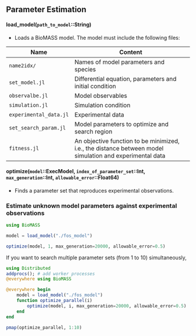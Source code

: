 ## Parameter Estimation

#### **load_model**(```path_to_model```::String)
- Loads a BioMASS model. The model must include the following files:

|Name|Content|
|---|---|
|`name2idx/`|Names of model parameters and species|
|`set_model.jl`|Differential equation, parameters and initial condition|
|`observalbe.jl`|Model observables|
|`simulation.jl`|Simulation condition|
|`experimental_data.jl`|Experimental data|
|`set_search_param.jl`|Model parameters to optimize and search region|
|`fitness.jl`|An objective function to be minimized, i.e., the distance between model simulation and experimental data|


#### **optimize**(```model```::ExecModel, ```index_of_parameter_set```::Int, ```max_generation```::Int, ```allowable_error```::Float64)
- Finds a parameter set that reproduces experimental observations.

### Estimate unknown model parameters against experimental observations
```julia
using BioMASS

model = load_model("./fos_model")

optimize(model, 1, max_generation=20000, allowable_error=0.5)
```
If you want to search multiple parameter sets (from 1 to 10) simultaneously,
```julia
using Distributed
addprocs(); # add worker processes
@everywhere using BioMASS

@everywhere begin
    model = load_model("./fos_model")
    function optimize_parallel(i)
        optimize(model, i, max_generation=20000, allowable_error=0.5)
    end
end

pmap(optimize_parallel, 1:10)
```